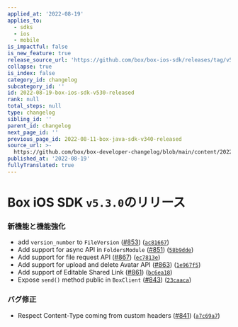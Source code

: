 ```yaml
---
applied_at: '2022-08-19'
applies_to:
  - sdks
  - ios
  - mobile
is_impactful: false
is_new_feature: true
release_source_url: 'https://github.com/box/box-ios-sdk/releases/tag/v5.3.0'
collapse: true
is_index: false
category_id: changelog
subcategory_id: ''
id: 2022-08-19-box-ios-sdk-v530-released
rank: null
total_steps: null
type: changelog
sibling_id: ''
parent_id: changelog
next_page_id: ''
previous_page_id: 2022-08-11-box-java-sdk-v340-released
source_url: >-
  https://github.com/box/box-developer-changelog/blob/main/content/2022/08-19-box-ios-sdk-v530-released.md
published_at: '2022-08-19'
fullyTranslated: true
---
```

# Box iOS SDK `v5.3.0`のリリース

### 新機能と機能強化

* add `version_number` to `FileVersion` ([#853][1]) ([`ac81667`][2])
* Add support for async API in `FoldersModule` ([#851][3]) ([`58b9dde`][4])
* Add support for file request API ([#867][5]) ([`ec7813e`][6])
* Add support for upload and delete Avatar API ([#863][7]) ([`1e967f5`][8])
* Add support of Editable Shared Link ([#861][9]) ([`bc6ea18`][10])
* Expose `send()` method public in `BoxClient` ([#843][11]) ([`23caaca`][12])

### バグ修正

* Respect Content-Type coming from custom headers ([#841][13]) ([`a7c69a7`][14])

[1]: https://github.com/box/box-ios-sdk/issues/853

[2]: https://github.com/box/box-ios-sdk/commit/ac81667ea409cbbe3de9be0c316c630ec6fbc2f5

[3]: https://github.com/box/box-ios-sdk/issues/851

[4]: https://github.com/box/box-ios-sdk/commit/58b9dde412eddc76915c99b960702f4af95b62a4

[5]: https://github.com/box/box-ios-sdk/issues/867

[6]: https://github.com/box/box-ios-sdk/commit/ec7813e31706c08aaaeac75debdba8d7802786cb

[7]: https://github.com/box/box-ios-sdk/issues/863

[8]: https://github.com/box/box-ios-sdk/commit/1e967f5a3eaafbeb894cf8289032ad8ce8664266

[9]: https://github.com/box/box-ios-sdk/issues/861

[10]: https://github.com/box/box-ios-sdk/commit/bc6ea18bf2e10bebeb62401a55001139f05c76df

[11]: https://github.com/box/box-ios-sdk/issues/843

[12]: https://github.com/box/box-ios-sdk/commit/23caaca5b6fe8ec1b23470193bc011a62c66d49f

[13]: https://github.com/box/box-ios-sdk/issues/841

[14]: https://github.com/box/box-ios-sdk/commit/a7c69a73c6142d4b82c718d2d311098dd2b70250
